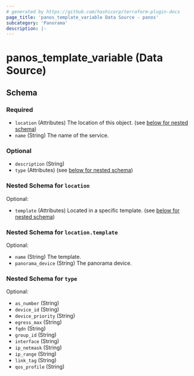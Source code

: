```yaml
---
# generated by https://github.com/hashicorp/terraform-plugin-docs
page_title: 'panos_template_variable Data Source - panos'
subcategory: 'Panorama'
description: |-
---
```


# panos_template_variable (Data Source)

<!-- schema generated by tfplugindocs -->

## Schema

### Required

- `location` (Attributes) The location of this object. (see [below for nested schema](#nestedatt--location))
- `name` (String) The name of the service.

### Optional

- `description` (String)
- `type` (Attributes) (see [below for nested schema](#nestedatt--type))

<a id="nestedatt--location"></a>

### Nested Schema for `location`

Optional:

- `template` (Attributes) Located in a specific template. (see [below for nested schema](#nestedatt--location--template))

<a id="nestedatt--location--template"></a>

### Nested Schema for `location.template`

Optional:

- `name` (String) The template.
- `panorama_device` (String) The panorama device.

<a id="nestedatt--type"></a>

### Nested Schema for `type`

Optional:

- `as_number` (String)
- `device_id` (String)
- `device_priority` (String)
- `egress_max` (String)
- `fqdn` (String)
- `group_id` (String)
- `interface` (String)
- `ip_netmask` (String)
- `ip_range` (String)
- `link_tag` (String)
- `qos_profile` (String)
